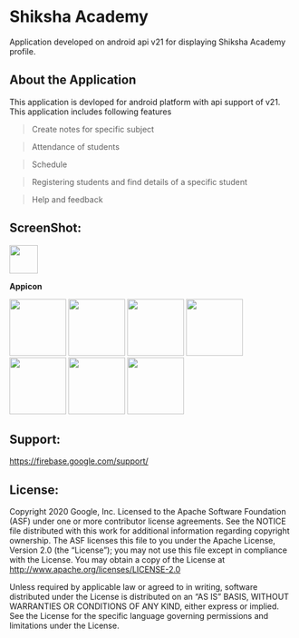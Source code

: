 # Shiksha Academy
Application developed on android api v21 for displaying Shiksha Academy profile.

## About the Application
This application is devloped for android platform with api support of v21. This application includes following features

>Create notes for specific subject 

>Attendance of students

>Schedule

>Registering students and find details of a specific student

>Help and feedback


## ScreenShot:
<p float="left">
   <a href="https://imgur.com/fDYzv0u.jpg"><img src="https://imgur.com/fDYzv0u.jpg" width="50"></a>
<p><b>Appicon</b></p>

<a href="https://i.imgur.com/V8X0VEm.jpg"><img src="https://i.imgur.com/V8X0VEm.jpg" width="100"></a>
<a href="https://imgur.com/bA2vWba.jpg"><img src="https://imgur.com/bA2vWba.jpg" width="100"></a>
<a href="https://imgur.com/HGIgyvk.jpg"><img src="https://imgur.com/HGIgyvk.jpg" width="100"></a>
<a href="https://imgur.com/0wJMaiB.jpg"><img src="https://imgur.com/0wJMaiB.jpg" width="100"></a>
<a href="https://imgur.com/Ga6PL71.jpg"><img src="https://imgur.com/Ga6PL71.jpg" width="100"></a>
<a href="https://imgur.com/IoMwZzu.jpg"><img src="https://imgur.com/IoMwZzu.jpg" width="100"></a>
<a href="https://imgur.com/IoMwZzu.jpg"><img src="https://imgur.com/nAMqhNA.jpg" width="100"></a>
</p>

## Support:

<a href="https://firebase.google.com/support/">https://firebase.google.com/support/</a>

## License:

Copyright 2020 Google, Inc. Licensed to the Apache Software Foundation (ASF) under one or more contributor license agreements. See the NOTICE file distributed with this work for additional information regarding copyright ownership. The ASF licenses this file to you under the Apache License, Version 2.0 (the “License”); you may not use this file except in compliance with the License. You may obtain a copy of the License at http://www.apache.org/licenses/LICENSE-2.0

Unless required by applicable law or agreed to in writing, software distributed under the License is distributed on an “AS IS” BASIS, WITHOUT WARRANTIES OR CONDITIONS OF ANY KIND, either express or implied. See the License for the specific language governing permissions and limitations under the License.
